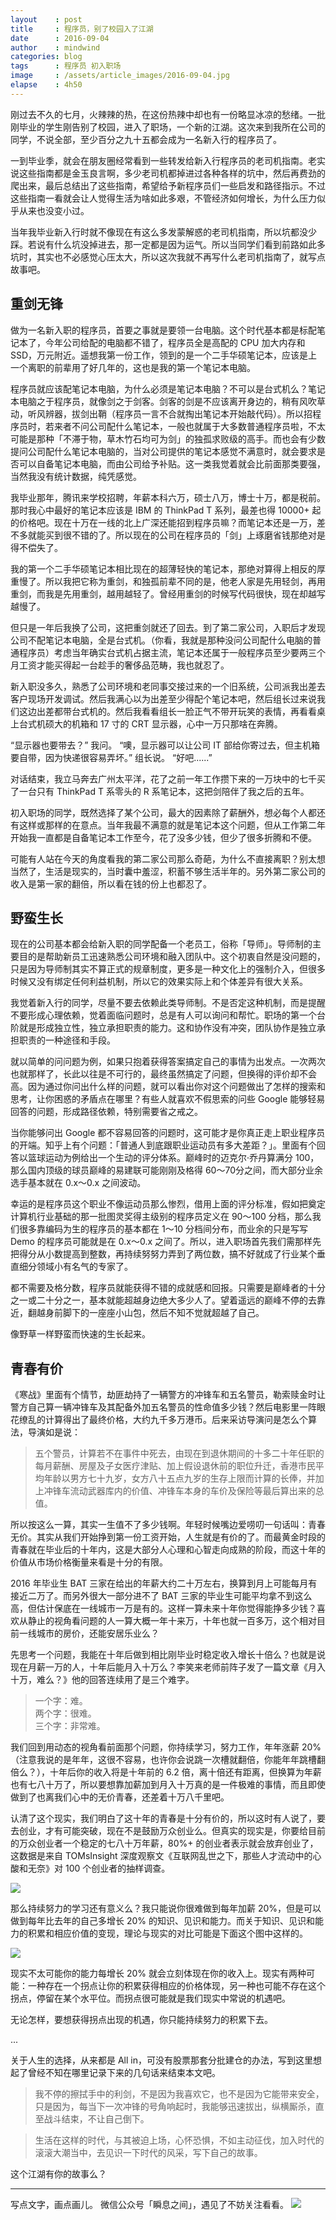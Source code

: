 ```yaml
---
layout    : post
title     : 程序员，别了校园入了江湖
date      : 2016-09-04
author    : mindwind
categories: blog
tags      : 程序员 初入职场
image     : /assets/article_images/2016-09-04.jpg
elapse    : 4h50
---
```



刚过去不久的七月，火辣辣的热，在这份热辣中却也有一份略显冰凉的愁绪。一批刚毕业的学生刚告别了校园，进入了职场，一个新的江湖。这次来到我所在公司的同学，不说全部，至少百分之九十五都会成为一名新入行的程序员了。

一到毕业季，就会在朋友圈经常看到一些转发给新入行程序员的老司机指南。老实说这些指南都是金玉良言啊，多少老司机都掉进过各种各样的坑中，然后再费劲的爬出来，最后总结出了这些指南，希望给予新程序员们一些启发和路径指示。不过这些指南一看就会让人觉得生活为啥如此多艰，不管经济如何增长，为什么压力似乎从来也没变小过。

当年我毕业新入行时就不像现在有这么多发蒙解惑的老司机指南，所以坑都没少踩。若说有什么坑没掉进去，那一定都是因为运气。所以当同学们看到前路如此多坑时，其实也不必感觉心压太大，所以这次我就不再写什么老司机指南了，就写点故事吧。


## 重剑无锋
做为一名新入职的程序员，首要之事就是要领一台电脑。这个时代基本都是标配笔记本了，今年公司给配的电脑都不错了，程序员全是高配的 CPU 加大内存和 SSD，万元附近。遥想我第一份工作，领到的是一个二手华硕笔记本，应该是上一个离职的前辈用了好几年的，这也是我的第一个笔记本电脑。

程序员就应该配笔记本电脑，为什么必须是笔记本电脑？不可以是台式机么？笔记本电脑之于程序员，就像剑之于剑客。剑客的剑是不应该离开身边的，稍有风吹草动，听风辨器，拔剑出鞘（程序员一言不合就掏出笔记本开始敲代码）。所以招程序员时，若来者不问公司配什么笔记本，一般也就属于大多数普通程序员啦，不太可能是那种「不滞于物，草木竹石均可为剑」的独孤求败级的高手。而也会有少数提问公司配什么笔记本电脑的，当对公司提供的笔记本感觉不满意时，就会要求是否可以自备笔记本电脑，而由公司给予补贴。这一类我觉着就会比前面那类要强，当然我没有统计数据，纯凭感觉。

我毕业那年，腾讯来学校招聘，年薪本科六万，硕士八万，博士十万，都是税前。那时我心中最好的笔记本应该是 IBM 的 ThinkPad T 系列，最差也得 10000+ 起的价格吧。现在十万在一线的北上广深还能招到程序员嘛？而笔记本还是一万，差不多就能买到很不错的了。所以现在的公司在程序员的「剑」上琢磨省钱那绝对是得不偿失了。

我的第一个二手华硕笔记本相比现在的超薄轻快的笔记本，那绝对算得上相反的厚重慢了。所以我把它称为重剑，和独孤前辈不同的是，他老人家是先用轻剑，再用重剑，而我是先用重剑，越用越轻了。曾经用重剑的时候写代码很快，现在却越写越慢了。

但只是一年后我换了公司，这把重剑就还了回去。到了第二家公司，入职后才发现公司不配笔记本电脑，全是台式机。（你看，我就是那种没问公司配什么电脑的普通程序员）考虑当年确实台式机占据主流，笔记本还属于一般程序员至少要两三个月工资才能买得起一台趁手的奢侈品范畴，我也就忍了。

新入职没多久，熟悉了公司环境和老同事交接过来的一个旧系统，公司派我出差去客户现场开发调试。然后我满心以为出差至少得配个笔记本吧，然后组长过来说我们这边出差都带台式机的。然后我看看组长一脸正气不带开玩笑的表情，再看看桌上台式机硕大的机箱和 17 寸的 CRT 显示器，心中一万只那啥在奔腾。

“显示器也要带去？” 我问。
“噢，显示器可以让公司 IT 部给你寄过去，但主机箱要自带，因为快递很容易弄坏。” 组长说。
“好吧......”

对话结束，我立马奔去广州太平洋，花了之前一年工作攒下来的一万块中的七千买了一台只有 ThinkPad T 系零头的 R 系笔记本，这把剑陪伴了我之后的五年。

初入职场的同学，既然选择了某个公司，最大的因素除了薪酬外，想必每个人都还有这样或那样的在意点。当年我最不满意的就是笔记本这个问题，但从工作第二年开始我一直都是自备笔记本工作至今，花了没多少钱，但少了很多折腾和不便。

可能有人站在今天的角度看我的第二家公司那么奇葩，为什么不直接离职？别太想当然了，生活是现实的，当时囊中羞涩，积蓄不够生活半年的。另外第二家公司的收入是第一家的翻倍，所以看在钱的份上也都忍了。


## 野蛮生长
现在的公司基本都会给新入职的同学配备一个老员工，俗称「导师」。导师制的主要目的是帮助新员工迅速熟悉公司环境和融入团队中。这个初衷自然是没问题的，只是因为导师制其实不算正式的规章制度，更多是一种文化上的强制介入，但很多时候又没有绑定任何利益机制，所以它的效果实际上和个体差异有很大关系。

我觉着新入行的同学，尽量不要去依赖此类导师制。不是否定这种机制，而是提醒不要形成心理依赖，觉着面临问题时，总是有人可以询问和帮忙。职场的第一个台阶就是形成独立性，独立承担职责的能力。这和协作没有冲突，团队协作是独立承担职责的一种途径和手段。

就以简单的问问题为例，如果只抱着获得答案搞定自己的事情为出发点。一次两次也就那样了，长此以往是不可行的，最终虽然搞定了问题，但换得的评价却不会高。因为通过你问出什么样的问题，就可以看出你对这个问题做出了怎样的搜索和思考，让你困惑的矛盾点在哪里？有些人就喜欢不假思索的问些 Google 能够轻易回答的问题，形成路径依赖，特别需要省之戒之。

当你能够问出 Google 都不容易回答的问题时，这可能才是你真正走上职业程序员的开端。知乎上有个问题：「普通人到底跟职业运动员有多大差距？」。里面有个回答以篮球运动为例给出一个生动的评分体系。巅峰时的迈克尔·乔丹算满分 100，那么国内顶级的球员巅峰的易建联可能刚刚及格得 60～70分之间，而大部分业余选手基本就在 0.x～0.x 之间波动。

幸运的是程序员这个职业不像运动员那么惨烈，借用上面的评分标准，假如把奠定计算机行业基础的那一批图灵奖得主级别的程序员定义在 90～100 分档，那么我们很多靠编码为生的程序员的基本都在 1～10 分档间分布，而业余的只是写写 Demo 的程序员可能就是在 0.x～0.x 之间了。所以，进入职场首先我们需那样先把得分从小数提高到整数，再持续努努力弄到了两位数，搞不好就成了行业某个垂直细分领域小有名气的专家了。

都不需要及格分数，程序员就能获得不错的成就感和回报。只需要是巅峰者的十分之一或二十分之一，基本就能超越身边绝大多少人了。望着遥远的巅峰不停的去靠近，翻越身前脚下的一座座小山包，然后不知不觉就超越了自己。

像野草一样野蛮而快速的生长起来。


## 青春有价
《寒战》里面有个情节，劫匪劫持了一辆警方的冲锋车和五名警员，勒索赎金时让警方自己算一辆冲锋车及其配备外加五名警员的性命值多少钱？然后电影里一阵眼花缭乱的计算得出了最终价格，大约九千多万港币。后来采访导演问是怎么个算法，导演如是说：

  > 五个警员，计算若不在事件中死去，由现在到退休期间的十多二十年任职的每月薪酬、房屋及子女医疗津贴、加上假设退休前的职位升迁，香港市民平均年龄以男方七十九岁，女方八十五点九岁的生存上限而计算的长俸，并加上冲锋车流动武器库内的价值、冲锋车本身的车价及保险等最后算出来的总值。

所以按这么一算，其实一生值不了多少钱啊。年轻时候嘴边爱唠叨一句话叫：青春无价。其实从我们开始挣到第一份工资开始，人生就是有价的了。而最黄金时段的青春就在毕业后的十年内，这是大部分人心理和心智走向成熟的阶段，而这十年的价值从市场价格衡量来看是十分的有限。

2016 年毕业生 BAT 三家在给出的年薪大约二十万左右，换算到月上可能每月有接近二万了。而另外很大一部分进不了 BAT 三家的毕业生可能平均拿不到这么高，但估计保底在一线城市一万是有的。这样一算未来十年你觉得能挣多少钱？喜欢从静止的视角看问题的人一算大概一年十来万，十年也就一百多万，这个相对目前一线城市的房价，还能安居乐业么？

先思考一个问题，我能在十年后做到相比刚毕业时稳定收入增长十倍么？也就是说现在月薪一万的人，十年后能月入十万么？李笑来老师前阵子发了一篇文章《月入十万，难么？》他的回答连续用了是三个难字。

  > 一个字：难。  
  > 两个字：很难。  
  > 三个字：非常难。  

我们回到用动态的视角看前面那个问题，你持续学习，努力工作，年年涨薪 20%（注意我说的是年年，这很不容易，也许你会说跳一次槽就翻倍，你能年年跳槽翻倍么？），十年后你的收入将是十年前的 6.2 倍，离十倍还有距离，但换算为年薪也有七八十万了，所以要想靠加薪加到月入十万真的是一件极难的事情，而且即使做到了也离我们心中的无价青春，还差着十万八千里吧。

认清了这个现实，我们明白了这十年的青春是十分有价的，所以这时有人说了，要去创业，才有可能突破，现在不是鼓励万众创业么。但真实的现实是，你要给目前的万众创业者一个稳定的七八十万年薪，80%+ 的创业者表示就会放弃创业了，这数据是来自 TOMsInsight 深度观察文《互联网乱世之下，那些人才流动中的心酸和无奈》对 100 个创业者的抽样调查。

![](/assets/article_images/2016-09-04-1.png)

那么持续努力的学习还有意义么？我只能说你很难做到每年加薪 20%，但是可以做到每年比去年的自己多增长 20% 的知识、见识和能力。而关于知识、见识和能力的积累和相应价值的变现，理论与现实的对比可能是下面这个图中这样的。

![](/assets/article_images/2016-09-04-2.png)

现实不太可能你的能力每增长 20% 就会立刻体现在你的收入上。现实有两种可能：一种存在一个拐点让你的积累获得相应的价格体现，另一种也可能不存在这个拐点，停留在某个水平位。而拐点很可能就是我们现实中常说的机遇吧。

无论怎样，要想获得拐点出现的机遇，你只能持续努力的积累下去。

...

关于人生的选择，从来都是 All in，可没有股票那套分批建仓的办法，写到这里想起了曾经不知在哪里记录下来的几句话来结束本文吧。

  > 我不停的擦拭手中的利剑，不是因为我喜欢它，也不是因为它能带来安全，只是因为，每当下一次冲锋的号角响起时，我能够迅速拔出，纵横厮杀，直至战斗结束，不让自己倒下。

  >生活在这样的时代，与其被迫上场，心怀恐惧，不如主动征伐，加入时代的滚滚大潮当中，去见识一下时代的风采，写下自己的故事。

这个江湖有你的故事么？


---
写点文字，画点画儿。
微信公众号「瞬息之间」，遇见了不妨关注看看。
![](/assets/images/qrcode_wechat_avatar.jpg)
